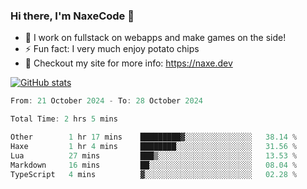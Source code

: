 ### Hi there, I'm NaxeCode 👋
- 🔭 I work on fullstack on webapps and make games on the side!
- ⚡ Fun fact: I very much enjoy potato chips
- 🔋 Checkout my site for more info: https://naxe.dev

[![GitHub stats](https://github-readme-stats.vercel.app/api?username=naxecode&theme=onedark)](https://naxe.dev)

<!--START_SECTION:waka-->

```csharp
From: 21 October 2024 - To: 28 October 2024

Total Time: 2 hrs 5 mins

Other        1 hr 17 mins    █████████▓░░░░░░░░░░░░░░░   38.14 %
Haxe         1 hr 4 mins     ████████░░░░░░░░░░░░░░░░░   31.56 %
Lua          27 mins         ███▒░░░░░░░░░░░░░░░░░░░░░   13.53 %
Markdown     16 mins         ██░░░░░░░░░░░░░░░░░░░░░░░   08.04 %
TypeScript   4 mins          ▓░░░░░░░░░░░░░░░░░░░░░░░░   02.28 %
```

<!--END_SECTION:waka-->



<!--
**NaxeCode/NaxeCode** is a ✨ _special_ ✨ repository because its `README.md` (this file) appears on your GitHub profile.

Here are some ideas to get you started:

- 🔭 I’m currently working on Web apps for indie games!
- 🌱 I’m currently mastering C#
- 👯 I’m looking to collaborate on ...
- 🤔 I’m looking for help with ...
- 💬 Ask me about ...
- 📫 How to reach me: ...
- 😄 Pronouns: ...
- ⚡ Fun fact: I love chips
-->
